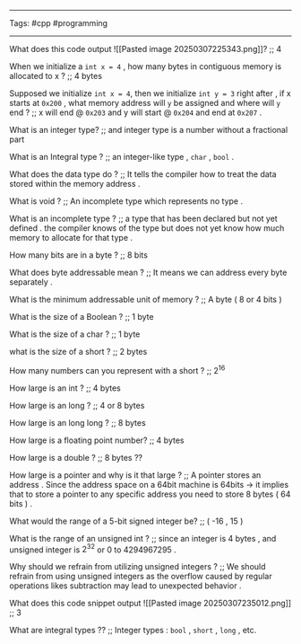
___
Tags: #cpp #programming
___

What does this code output ![[Pasted image 20250307225343.png]]? ;; 4
<!--SR:!2025-03-17,3,250-->


When we initialize a `int x = 4` , how many bytes in contiguous memory is allocated to x ? ;; 4 bytes
<!--SR:!2025-03-17,3,250-->


Supposed we initialize `int x = 4`, then we initialize `int y = 3` right after , if x starts at `0x200` , what memory address will `y` be assigned and where will `y` end ? ;; x will end @ `0x203` and y will start @ `0x204` and end at `0x207` .
<!--SR:!2025-03-17,3,250-->

What is an integer type? ;; and integer type is a number without a fractional part
<!--SR:!2025-03-17,3,250-->

What is an Integral type ? ;; an integer-like type , `char` , `bool` .
<!--SR:!2025-03-17,3,250-->

What does the data type do ? ;; It tells the compiler how to treat the data stored within the memory address .
<!--SR:!2025-03-17,3,250-->

What is void ? ;; An incomplete type which represents no type  .
<!--SR:!2025-03-15,1,230-->

What is an incomplete type ? ;; a type that has been declared but not yet defined . the compiler knows of the type but does not yet know how much memory to allocate for that type .
<!--SR:!2025-03-15,1,230-->


How many bits are in a byte ? ;; 8 bits
<!--SR:!2025-03-15,1,230-->

What does byte addressable mean ? ;; It means we can address every byte separately .
<!--SR:!2025-03-15,1,230-->

What is the minimum addressable unit of memory ? ;; A byte ( 8 or 4 bits )
<!--SR:!2025-03-17,3,250-->

What is the size of a Boolean ? ;; 1 byte
<!--SR:!2025-03-17,3,250-->

What is the size of a char ? ;; 1 byte
<!--SR:!2025-03-17,3,250-->

what is the size of a short ? ;; 2 bytes
<!--SR:!2025-03-17,3,250-->

How many numbers can you represent with a short ? ;; $2^{16}$
<!--SR:!2025-03-17,3,250-->

How large is an int ? ;; 4 bytes
<!--SR:!2025-03-17,3,250-->

How large is an long ? ;; 4 or 8 bytes
<!--SR:!2025-03-15,1,230-->

How large is an long long ? ;; 8 bytes
<!--SR:!2025-03-17,3,250-->

How large is a floating point number? ;; 4 bytes
<!--SR:!2025-03-15,1,230-->

How large is a double ? ;; 8 bytes ??
<!--SR:!2025-03-17,3,250-->

How large is a pointer and why is it that large ? ;; A pointer stores an address . Since the address space on a 64bit machine is 64bits -> it implies that to store a pointer to any specific address you need to store 8 bytes ( 64 bits ) .
<!--SR:!2025-03-17,3,250-->

What would the range of a 5-bit signed integer be? ;; ( -16 , 15 )
<!--SR:!2025-03-17,3,250-->

What is the range of an unsigned int ? ;; since an integer is 4 bytes , and unsigned integer is $2^{32}$ or 0 to 4294967295 .
<!--SR:!2025-03-15,1,230-->

Why should we refrain from utilizing unsigned integers ? ;; We should refrain from using unsigned integers as the overflow caused by regular operations likes subtraction may lead to unexpected behavior .
<!--SR:!2025-03-18,4,270-->

What does this code snippet output ![[Pasted image 20250307235012.png]] ;; 3
<!--SR:!2025-03-17,3,250-->

What are integral types ?? ;; Integer types : `bool` , `short` , `long` , etc.
<!--SR:!2025-03-15,1,230-->